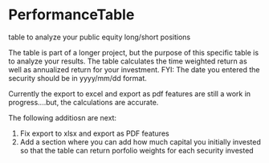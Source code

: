 # PerformanceTable
table to analyze your public equity long/short positions 


The table is part of a longer project, but the purpose of this specific table is to analyze your results.  The table calculates the time weighted return as well as annualized return for your investment.  FYI: The date you entered the security should be in yyyy/mm/dd format.

Currently the export to excel and export as pdf features are still a work in progress....but, the calculations are accurate. 

The following additiosn are next:
1. Fix export to xlsx and export as PDF features
2. Add a section where you can add how much capital you initially invested so that the table can return porfolio weights for each security invested
